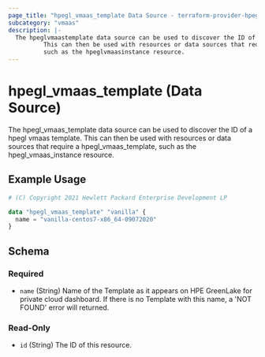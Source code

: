 ```yaml
---
page_title: "hpegl_vmaas_template Data Source - terraform-provider-hpegl"
subcategory: "vmaas"
description: |-
  The hpeglvmaastemplate data source can be used to discover the ID of a hpegl vmaas template.
          This can then be used with resources or data sources that require a hpeglvmaastemplate,
          such as the hpeglvmaasinstance resource.
---
```

# hpegl_vmaas_template (Data Source)
The hpegl_vmaas_template data source can be used to discover the ID of a hpegl vmaas template.
		This can then be used with resources or data sources that require a hpegl_vmaas_template,
		such as the hpegl_vmaas_instance resource.
## Example Usage
```terraform
# (C) Copyright 2021 Hewlett Packard Enterprise Development LP

data "hpegl_vmaas_template" "vanilla" {
  name = "vanilla-centos7-x86_64-09072020"
}
```
<!-- schema generated by tfplugindocs -->
## Schema

### Required

- `name` (String) Name of the Template as it appears on HPE GreenLake for private cloud dashboard. If there is no Template with this name, a 'NOT FOUND' error will returned.

### Read-Only

- `id` (String) The ID of this resource.

